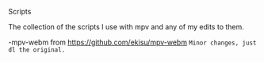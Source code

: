 Scripts

The collection of the scripts I use with mpv and any of my edits to them.

-mpv-webm from https://github.com/ekisu/mpv-webm
	`Minor changes, just dl the original.`
